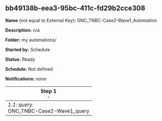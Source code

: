 ## bb49138b-eea3-95bc-411c-fd29b2cce308

**Name** (not equal to External Key)**:** ONC_TNBC-Case2-Wave1_Automation

**Description:** n/a

**Folder:** my automations/

**Started by:** Schedule

**Status:** Ready

**Schedule:** Not defined

**Notifications:** _none_


| Step 1<br>_<small>-</small>_ |
| --- |
| _1.1: query_<br>ONC_TNBC-Case2-Wave1_query |
